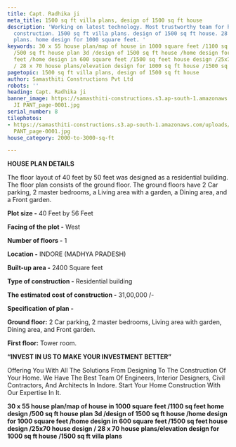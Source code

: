 ```yaml
---
title: Capt. Radhika ji
meta_title: 1500 sq ft villa plans, design of 1500 sq ft house
description: 'Working on latest technology. Most trustworthy team for house c& building
  construction. 1500 sq ft villa plans. design of 1500 sq ft house. 28 x 70 house
  plans. home design for 1000 square feet. '
keywords: 30 x 55 house plan/map of house in 1000 square feet /1100 sq feet home design
  /500 sq ft house plan 3d /design of 1500 sq ft house /home design for 1000 square
  feet /home design in 600 square feet /1500 sq feet house design /25x70 house design
  / 28 x 70 house plans/elevation design for 1000 sq ft house /1500 sq ft villa plans
pagetopic: 1500 sq ft villa plans, design of 1500 sq ft house
author: Samasthiti Constructions Pvt Ltd
robots: ''
heading: Capt. Radhika ji
banner_image: https://samasthiti-constructions.s3.ap-south-1.amazonaws.com/uploads/RADHIKA
  JI PANT_page-0001.jpg
serial_number: 8
tilephotos:
- https://samasthiti-constructions.s3.ap-south-1.amazonaws.com/uploads/RADHIKA JI
  PANT_page-0001.jpg
house_category: 2000-to-3000-sq-ft

---
```

**HOUSE PLAN DETAILS**

The floor layout of 40 feet by 50 feet was designed as a residential building. The floor plan consists of the ground floor. The ground floors have 2 Car parking, 2 master bedrooms, a Living area with a garden, a Dining area, and a Front garden.

**Plot size -** 40 Feet by 56 Feet

**Facing of the plot -** West

**Number of floors -** 1

**Location -** INDORE (MADHYA PRADESH)

**Built-up area -** 2400 Square feet

**Type of construction -** Residential building

**The estimated cost of construction -** 31,00,000 /-

**Specification of plan -**

**Ground floor:** 2 Car parking, 2 master bedrooms, Living area with garden, Dining area, and Front garden.

**First floor:** Tower room.

**“INVEST IN US TO MAKE YOUR INVESTMENT BETTER”**

Offering You With All The Solutions From Designing To The Construction Of Your Home. We Have The Best Team Of Engineers, Interior Designers, Civil Contractors, And Architects In Indore. Start Your Home Construction With Our Expertise In It.

**30 x 55 house plan/map of house in 1000 square feet /1100 sq feet home design /500 sq ft house plan 3d /design of 1500 sq ft house /home design for 1000 square feet /home design in 600 square feet /1500 sq feet house design /25x70 house design / 28 x 70 house plans/elevation design for 1000 sq ft house /1500 sq ft villa plans**
